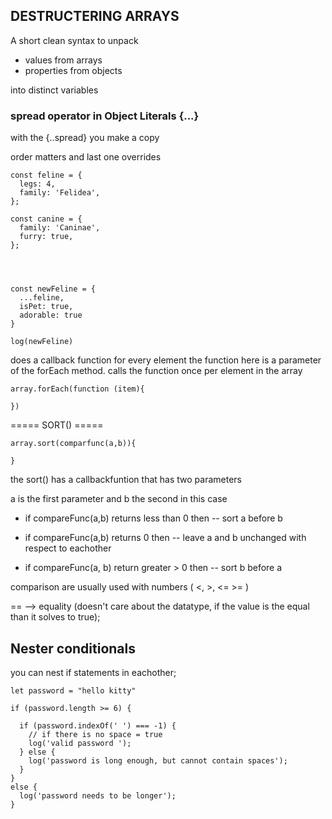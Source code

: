 ## DESTRUCTERING ARRAYS

A short clean syntax to unpack
- values from arrays
- properties from objects

into distinct variables



### spread operator in Object Literals {...}
 
 with the {..spread} you make a copy

order matters and last one overrides

```
const feline = {
  legs: 4,
  family: 'Felidea',
};

const canine = {
  family: 'Caninae',
  furry: true,
};




const newFeline = {
  ...feline, 
  isPet: true,
  adorable: true
}

log(newFeline)

```


does a callback function for every element
the function here is a parameter of the forEach method.
calls the function once per element in the array

```
array.forEach(function (item){

})
```


===== SORT() =====

```
array.sort(comparfunc(a,b)){

}
```

the sort() has a callbackfuntion that has two parameters


a is the first parameter and b the second in this case

* if compareFunc(a,b) returns less than 0 
 then -- sort a before b 

* if compareFunc(a,b) returns 0
then -- leave a and b unchanged with respect to eachother

* if compareFunc(a, b) return greater > 0
then -- sort b before a



<!-- === COMPARISON === -->

comparison are usually used with numbers ( <, >, <= >= )

== --> equality (doesn't care about the datatype, if the value is the equal than it solves to true);


## Nester conditionals

you can nest  if statements  in eachother; 

```
let password = "hello kitty"

if (password.length >= 6) {

  if (password.indexOf(' ') === -1) {
    // if there is no space = true 
    log('valid password ');
  } else {
    log('password is long enough, but cannot contain spaces');
  }
}
else {
  log('password needs to be longer');
}

```